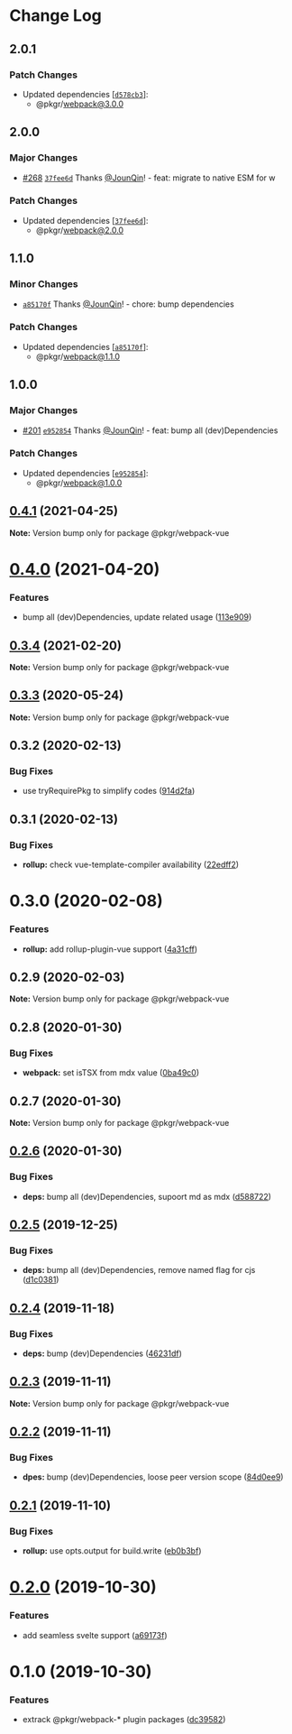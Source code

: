 # Change Log

## 2.0.1

### Patch Changes

- Updated dependencies [[`d578cb3`](https://github.com/un-ts/pkgr/commit/d578cb3477bc69b4a306db6df41016a75819baa6)]:
  - @pkgr/webpack@3.0.0

## 2.0.0

### Major Changes

- [#268](https://github.com/un-ts/pkgr/pull/268) [`37fee6d`](https://github.com/un-ts/pkgr/commit/37fee6d9acc51c7c20a02e7f8ff5a93a14878477) Thanks [@JounQin](https://github.com/JounQin)! - feat: migrate to native ESM for w

### Patch Changes

- Updated dependencies [[`37fee6d`](https://github.com/un-ts/pkgr/commit/37fee6d9acc51c7c20a02e7f8ff5a93a14878477)]:
  - @pkgr/webpack@2.0.0

## 1.1.0

### Minor Changes

- [`a85170f`](https://github.com/un-ts/pkgr/commit/a85170fddd062906084c1a1306406c03b9a1aec4) Thanks [@JounQin](https://github.com/JounQin)! - chore: bump dependencies

### Patch Changes

- Updated dependencies [[`a85170f`](https://github.com/un-ts/pkgr/commit/a85170fddd062906084c1a1306406c03b9a1aec4)]:
  - @pkgr/webpack@1.1.0

## 1.0.0

### Major Changes

- [#201](https://github.com/un-ts/pkgr/pull/201) [`e952854`](https://github.com/un-ts/pkgr/commit/e95285419e60c01e79bade280f73b2389d98c6c5) Thanks [@JounQin](https://github.com/JounQin)! - feat: bump all (dev)Dependencies

### Patch Changes

- Updated dependencies [[`e952854`](https://github.com/un-ts/pkgr/commit/e95285419e60c01e79bade280f73b2389d98c6c5)]:
  - @pkgr/webpack@1.0.0

## [0.4.1](https://github.com/un-ts/pkgr/compare/@pkgr/webpack-vue@0.4.0...@pkgr/webpack-vue@0.4.1) (2021-04-25)

**Note:** Version bump only for package @pkgr/webpack-vue

# [0.4.0](https://github.com/un-ts/pkgr/compare/@pkgr/webpack-vue@0.3.4...@pkgr/webpack-vue@0.4.0) (2021-04-20)

### Features

- bump all (dev)Dependencies, update related usage ([113e909](https://github.com/un-ts/pkgr/commit/113e909be27515c529f053c8c49a94ffbc821d33))

## [0.3.4](https://github.com/un-ts/pkgr/compare/@pkgr/webpack-vue@0.3.3...@pkgr/webpack-vue@0.3.4) (2021-02-20)

**Note:** Version bump only for package @pkgr/webpack-vue

## [0.3.3](https://github.com/un-ts/pkgr/compare/@pkgr/webpack-vue@0.3.2...@pkgr/webpack-vue@0.3.3) (2020-05-24)

**Note:** Version bump only for package @pkgr/webpack-vue

## 0.3.2 (2020-02-13)

### Bug Fixes

- use tryRequirePkg to simplify codes ([914d2fa](https://github.com/un-ts/pkgr/commit/914d2fa9d6de6dfd94d55d21d01aa4d2152a51fc))

## 0.3.1 (2020-02-13)

### Bug Fixes

- **rollup:** check vue-template-compiler availability ([22edff2](https://github.com/un-ts/pkgr/commit/22edff2dfb97fe071ff8b9ad4fce4f0c99d09419))

# 0.3.0 (2020-02-08)

### Features

- **rollup:** add rollup-plugin-vue support ([4a31cff](https://github.com/un-ts/pkgr/commit/4a31cff46d04c0d4182bcb249ea86ec77d2a0b57))

## 0.2.9 (2020-02-03)

**Note:** Version bump only for package @pkgr/webpack-vue

## 0.2.8 (2020-01-30)

### Bug Fixes

- **webpack:** set isTSX from mdx value ([0ba49c0](https://github.com/un-ts/pkgr/commit/0ba49c0e2a553e02afb62e6b655b9d90eb514cba))

## 0.2.7 (2020-01-30)

**Note:** Version bump only for package @pkgr/webpack-vue

## [0.2.6](https://github.com/un-ts/pkgr/compare/@pkgr/webpack-vue@0.2.5...@pkgr/webpack-vue@0.2.6) (2020-01-30)

### Bug Fixes

- **deps:** bump all (dev)Dependencies, supoort md as mdx ([d588722](https://github.com/un-ts/pkgr/commit/d58872294ba3341a5810a52bd93df55fdf3081d6))

## [0.2.5](https://github.com/un-ts/pkgr/compare/@pkgr/webpack-vue@0.2.4...@pkgr/webpack-vue@0.2.5) (2019-12-25)

### Bug Fixes

- **deps:** bump all (dev)Dependencies, remove named flag for cjs ([d1c0381](https://github.com/un-ts/pkgr/commit/d1c03815fb0061065113be22c45e64443013d89c))

## [0.2.4](https://github.com/un-ts/pkgr/compare/@pkgr/webpack-vue@0.2.3...@pkgr/webpack-vue@0.2.4) (2019-11-18)

### Bug Fixes

- **deps:** bump (dev)Dependencies ([46231df](https://github.com/un-ts/pkgr/commit/46231df4592b709b60a73e271b007cc2eaa6a50a))

## [0.2.3](https://github.com/un-ts/pkgr/compare/@pkgr/webpack-vue@0.2.2...@pkgr/webpack-vue@0.2.3) (2019-11-11)

**Note:** Version bump only for package @pkgr/webpack-vue

## [0.2.2](https://github.com/un-ts/pkgr/compare/@pkgr/webpack-vue@0.2.1...@pkgr/webpack-vue@0.2.2) (2019-11-11)

### Bug Fixes

- **dpes:** bump (dev)Dependencies, loose peer version scope ([84d0ee9](https://github.com/un-ts/pkgr/commit/84d0ee9aec46b5aca921d587badd2bfea7ea7d30))

## [0.2.1](https://github.com/un-ts/pkgr/compare/@pkgr/webpack-vue@0.2.0...@pkgr/webpack-vue@0.2.1) (2019-11-10)

### Bug Fixes

- **rollup:** use opts.output for build.write ([eb0b3bf](https://github.com/un-ts/pkgr/commit/eb0b3bf15743eeaad1f335d7a2250f0b9e461fab))

# [0.2.0](https://github.com/un-ts/pkgr/compare/@pkgr/webpack-vue@0.1.0...@pkgr/webpack-vue@0.2.0) (2019-10-30)

### Features

- add seamless svelte support ([a69173f](https://github.com/un-ts/pkgr/commit/a69173fdd4e6f543b5b353a2c2501b15217918b2))

# 0.1.0 (2019-10-30)

### Features

- extrack @pkgr/webpack-\* plugin packages ([dc39582](https://github.com/un-ts/pkgr/commit/dc39582f16f49cb5067fce5a1d95eb78966246b6))
